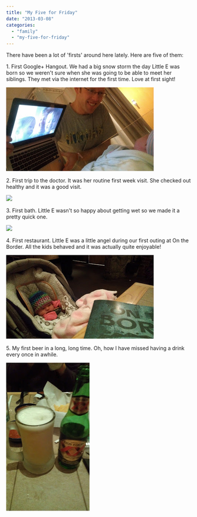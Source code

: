 ```yaml
---
title: "My Five for Friday"
date: "2013-03-08"
categories: 
  - "family"
  - "my-five-for-friday"
---
```


There have been a lot of 'firsts' around here lately. Here are five of them:  
  
1\. First Google+ Hangout. We had a big snow storm the day Little E was born so we weren't sure when she was going to be able to meet her siblings. They met via the internet for the first time. Love at first sight!  
  

[![](images/IMAG0199.jpg)](http://amotherspace.net/wp-content/uploads/2013/03/IMAG01991.jpg)

  
2\. First trip to the doctor. It was her routine first week visit. She checked out healthy and it was a good visit.  
  

[![](images/IMG_8036.JPG)](http://2.bp.blogspot.com/-ZFoVYEBDD74/UTj0fRmBaQI/AAAAAAAADoc/HxJFkUz8Vxg/s1600/IMG_8036.JPG)

  
3\. First bath. Little E wasn't so happy about getting wet so we made it a pretty quick one.  
  

[![](images/IMG_8069.JPG)](http://3.bp.blogspot.com/-vJfMCgJiMNw/UTj0epoPf2I/AAAAAAAADoU/IgamP7dC49Y/s1600/IMG_8069.JPG)

  
4\. First restaurant. Little E was a little angel during our first outing at On the Border. All the kids behaved and it was actually quite enjoyable!  
  

[![](images/IMAG0274.jpg)](http://amotherspace.net/wp-content/uploads/2013/03/IMAG02741.jpg)

  
5\. My first beer in a long, long time. Oh, how I have missed having a drink every once in awhile.   
  

[![](images/IMAG0276.jpg)](http://amotherspace.net/wp-content/uploads/2013/03/IMAG02761.jpg)
